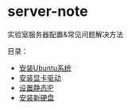 # server-note
实验室服务器配置&amp;常见问题解决方法

目录：
- [安装Ubuntu系统](./安装Ubuntu系统.md)
- [安装显卡驱动](./安装显卡驱动.md)
- [设置静态IP](./设置静态IP.md)
- [安装新硬盘](./安装新硬盘.md)
